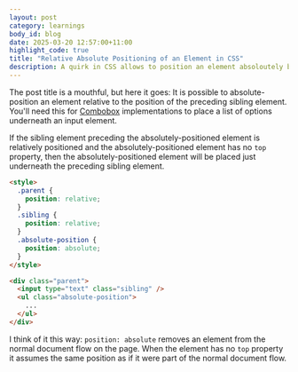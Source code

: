 ```yaml
---
layout: post
category: learnings
body_id: blog
date: 2025-03-20 12:57:00+11:00
highlight_code: true
title: "Relative Absolute Positioning of an Element in CSS"
description: A quirk in CSS allows to position an element absoloutely but also relative to its sibling
---
```


The post title is a mouthful, but here it goes: It is possible to absolute-position an element relative to the position of the preceding sibling element. You'll need this for [Combobox](https://www.w3.org/WAI/ARIA/apg/patterns/combobox/) implementations to place a list of options underneath an input element.

If the sibling element preceding the absolutely-positioned element is relatively positioned and the absolutely-positioned element has no `top` property, then the absolutely-positioned element will be placed just underneath the preceding sibling element.

```html
<style>
  .parent {
    position: relative;
  }
  .sibling {
    position: relative;
  }
  .absolute-position {
    position: absolute;
  }
</style>

<div class="parent">
  <input type="text" class="sibling" />
  <ul class="absolute-position">
    ...
  </ul>
</div>
```

I think of it this way: `position: absolute` removes an element from the normal document flow on the page. When the element has no `top` property it assumes the same position as if it were part of the normal document flow.
